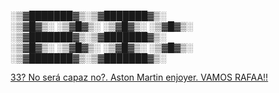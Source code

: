 
░▒▓███████▓▒░▒▓███████▓▒░  
       ░▒▓█▓▒░     ░▒▓█▓▒░ 
       ░▒▓█▓▒░     ░▒▓█▓▒░ 
░▒▓███████▓▒░▒▓███████▓▒░  
       ░▒▓█▓▒░     ░▒▓█▓▒░ 
       ░▒▓█▓▒░     ░▒▓█▓▒░ 
░▒▓███████▓▒░▒▓███████▓▒░  
                           
                           
[33? No será capaz no?. Aston Martin enjoyer. VAMOS RAFAA!!](https://www.youtube.com/watch?v=oq9HlVE86OA)
